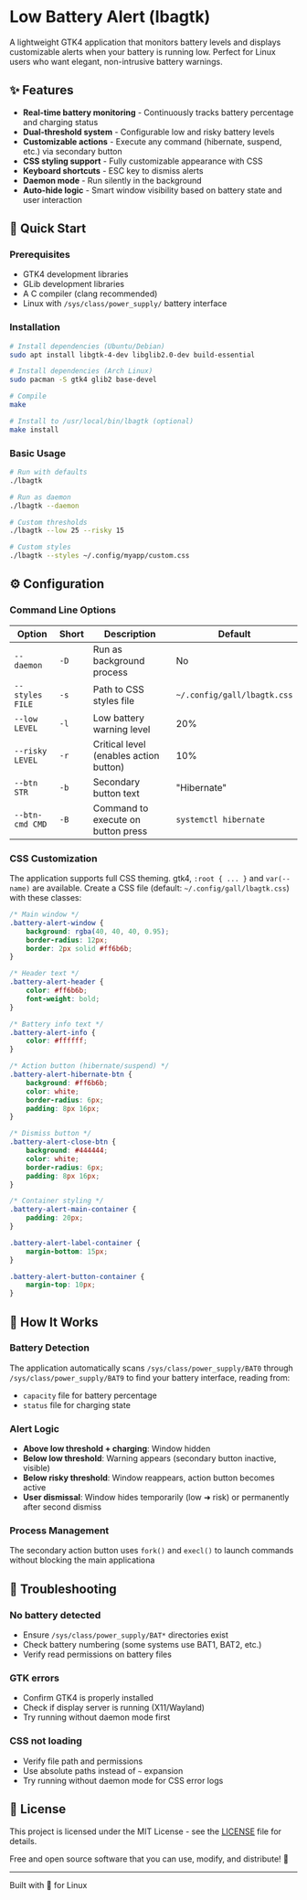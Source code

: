 <!-- This file was created using claude.ai/chat, and edited -->

# Low Battery Alert (lbagtk)

A lightweight GTK4 application that monitors battery levels and displays customizable alerts when your battery is running low. Perfect for Linux users who want elegant, non-intrusive battery warnings.

## ✨ Features

- **Real-time battery monitoring** - Continuously tracks battery percentage and charging status
- **Dual-threshold system** - Configurable low and risky battery levels
- **Customizable actions** - Execute any command (hibernate, suspend, etc.) via secondary button
- **CSS styling support** - Fully customizable appearance with CSS
- **Keyboard shortcuts** - ESC key to dismiss alerts
- **Daemon mode** - Run silently in the background
- **Auto-hide logic** - Smart window visibility based on battery state and user interaction

## 🚀 Quick Start

### Prerequisites

- GTK4 development libraries
- GLib development libraries
- A C compiler (clang recommended)
- Linux with `/sys/class/power_supply/` battery interface

### Installation

```bash
# Install dependencies (Ubuntu/Debian)
sudo apt install libgtk-4-dev libglib2.0-dev build-essential

# Install dependencies (Arch Linux)
sudo pacman -S gtk4 glib2 base-devel

# Compile
make

# Install to /usr/local/bin/lbagtk (optional)
make install
```

### Basic Usage

```bash
# Run with defaults
./lbagtk

# Run as daemon
./lbagtk --daemon

# Custom thresholds
./lbagtk --low 25 --risky 15

# Custom styles
./lbagtk --styles ~/.config/myapp/custom.css
```

## ⚙️ Configuration

### Command Line Options

| Option | Short | Description | Default |
|--------|-------|-------------|---------|
| `--daemon` | `-D` | Run as background process | No |
| `--styles FILE` | `-s` | Path to CSS styles file | `~/.config/gall/lbagtk.css` |
| `--low LEVEL` | `-l` | Low battery warning level | 20% |
| `--risky LEVEL` | `-r` | Critical level (enables action button) | 10% |
| `--btn STR` | `-b` | Secondary button text | "Hibernate" |
| `--btn-cmd CMD` | `-B` | Command to execute on button press | `systemctl hibernate` |

### CSS Customization

The application supports full CSS theming. gtk4, `:root { ... }` and `var(--name)` are available.
Create a CSS file (default: `~/.config/gall/lbagtk.css`) with these classes:

```css
/* Main window */
.battery-alert-window {
    background: rgba(40, 40, 40, 0.95);
    border-radius: 12px;
    border: 2px solid #ff6b6b;
}

/* Header text */
.battery-alert-header {
    color: #ff6b6b;
    font-weight: bold;
}

/* Battery info text */
.battery-alert-info {
    color: #ffffff;
}

/* Action button (hibernate/suspend) */
.battery-alert-hibernate-btn {
    background: #ff6b6b;
    color: white;
    border-radius: 6px;
    padding: 8px 16px;
}

/* Dismiss button */
.battery-alert-close-btn {
    background: #444444;
    color: white;
    border-radius: 6px;
    padding: 8px 16px;
}

/* Container styling */
.battery-alert-main-container {
    padding: 20px;
}

.battery-alert-label-container {
    margin-bottom: 15px;
}

.battery-alert-button-container {
    margin-top: 10px;
}
```

## 🔧 How It Works

### Battery Detection
The application automatically scans `/sys/class/power_supply/BAT0` through `/sys/class/power_supply/BAT9` to find your battery interface, reading from:
- `capacity` file for battery percentage
- `status` file for charging state

### Alert Logic
- **Above low threshold + charging**: Window hidden
- **Below low threshold**: Warning appears (secondary button inactive, visible)
- **Below risky threshold**: Window reappears, action button becomes active
- **User dismissal**: Window hides temporarily (low ➜ risk) or permanently after second dismiss

### Process Management
The secondary action button uses `fork()` and `execl()` to launch commands without blocking the main applicationa

## 🐛 Troubleshooting

### No battery detected
- Ensure `/sys/class/power_supply/BAT*` directories exist
- Check battery numbering (some systems use BAT1, BAT2, etc.)
- Verify read permissions on battery files

### GTK errors
- Confirm GTK4 is properly installed
- Check if display server is running (X11/Wayland)
- Try running without daemon mode first

### CSS not loading
- Verify file path and permissions
- Use absolute paths instead of `~` expansion
- Try running without daemon mode for CSS error logs

## 📝 License

This project is licensed under the MIT License - see the [LICENSE](LICENSE) file for details.

Free and open source software that you can use, modify, and distribute! 🫠

---

Built with 💜 for Linux
